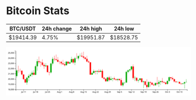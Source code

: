# Bitcoin Stats

BTC/USDT|24h change|24h high|24h low|
|---|---|---|---|
|$19414.39|4.75%|$19951.87|$18528.75|

<img src="./chart.svg">
